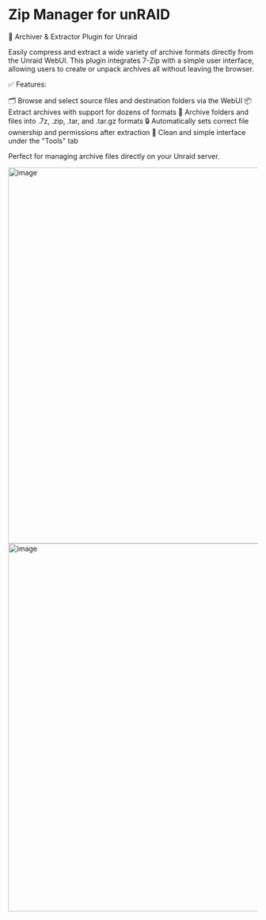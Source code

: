 # Zip Manager for unRAID
🔧 Archiver & Extractor Plugin for Unraid

Easily compress and extract a wide variety of archive formats directly from the Unraid WebUI. This plugin integrates 7-Zip with a simple user interface, allowing users to create or unpack archives all without leaving the browser.

✅ Features:

🗂 Browse and select source files and destination folders via the WebUI
📦 Extract archives with support for dozens of formats
📁 Archive folders and files into .7z, .zip, .tar, and .tar.gz formats
🔒 Automatically sets correct file ownership and permissions after extraction
📜 Clean and simple interface under the "Tools" tab

Perfect for managing archive files directly on your Unraid server.

<img width="1913" height="758" alt="image" src="https://github.com/user-attachments/assets/7ba9da3d-1586-46f4-8441-2b07928ca849" />

<img width="1911" height="742" alt="image" src="https://github.com/user-attachments/assets/71423311-7c37-4931-ba62-fa9ae801f5aa" />
